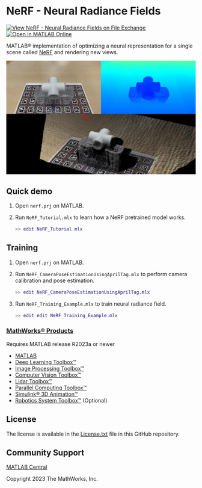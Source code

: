 # NeRF - Neural Radiance Fields

[![View NeRF - Neural Radiance Fields on File Exchange](https://www.mathworks.com/matlabcentral/images/matlab-file-exchange.svg)](https://jp.mathworks.com/matlabcentral/fileexchange/157366-nerf-neural-radiance-fields)
[![Open in MATLAB Online](https://www.mathworks.com/images/responsive/global/open-in-matlab-online.svg)](https://matlab.mathworks.com/open/github/v1?repo=matlab-deep-learning/nerf&project=nerf.prj&file=src/NeRF_Tutorial.mlx)

MATLAB&reg; implementation of optimizing a neural representation for a single scene called [NeRF](https://www.matthewtancik.com/nerf) and rendering new views.

![Novel view synthesis result](results/test_x_pipe_720x1280.jpg)

## Quick demo  

1. Open `nerf.prj` on MATLAB.
2. Run `NeRF_Tutorial.mlx` to learn how a NeRF pretrained model works.

   ```matlab
   >> edit NeRF_Tutorial.mlx
   ```

## Training  

1. Open `nerf.prj` on MATLAB.
2. Run `NeRF_CameraPoseEstimationUsingAprilTag.mlx` to perform camera calibration and pose estimation.

   ```matlab
   >> edit NeRF_CameraPoseEstimationUsingAprilTag.mlx
   ```

3. Run `NeRF_Training_Example.mlx` to train neural radiance field.

   ```matlab
   >> edit edit NeRF_Training_Example.mlx
   ```

### [MathWorks&reg; Products](https://www.mathworks.com)

Requires MATLAB release R2023a or newer

- [MATLAB](https://www.mathworks.com/products/matlab.html)
- [Deep Learning Toolbox&trade;](https://www.mathworks.com/products/deep-learning.html)
- [Image Processing Toolbox&trade;](https://www.mathworks.com/products/image.html)
- [Computer Vision Toolbox&trade;](https://www.mathworks.com/products/computer-vision.html)
- [Lidar Toolbox&trade;](https://www.mathworks.com/products/lidar.html)
- [Parallel Computing Toolbox&trade;](https://www.mathworks.com/products/parallel-computing.html)
- [Simulink&reg; 3D Animation&trade;](https://www.mathworks.com/products/3d-animation.html)
- [Robotics System Toolbox&trade;](https://www.mathworks.com/products/robotics.html) (Optional)

## License

The license is available in the [License.txt](license.txt) file in this GitHub repository.

## Community Support

[MATLAB Central](https://www.mathworks.com/matlabcentral)

Copyright 2023 The MathWorks, Inc.
